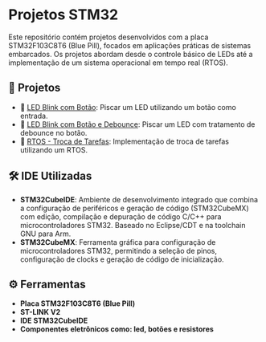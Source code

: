 # Projetos STM32

Este repositório contém projetos desenvolvidos com a placa STM32F103C8T6 (Blue Pill), focados em aplicações práticas de sistemas embarcados. Os projetos abordam desde o controle básico de LEDs até a implementação de um sistema operacional em tempo real (RTOS).

## 📂 Projetos

- 🔘 [LED Blink com Botão](https://github.com/ArthurBarbozaa/Projetos-STM32/tree/master/LED_BLINK_BUTTON): Piscar um LED utilizando um botão como entrada.
- 🔘 [LED Blink com Botão e Debounce](https://github.com/ArthurBarbozaa/Projetos-STM32/tree/master/LED_BLINK_BUTTON-DEBOUNCE): Piscar um LED com tratamento de debounce no botão.
- 🔄 [RTOS - Troca de Tarefas](https://github.com/ArthurBarbozaa/Projetos-STM32/tree/master/RTOS-TASK-SWITCH): Implementação de troca de tarefas utilizando um RTOS.

## 🛠️ IDE Utilizadas

- **STM32CubeIDE**: Ambiente de desenvolvimento integrado que combina a configuração de periféricos e geração de código (STM32CubeMX) com edição, compilação e depuração de código C/C++ para microcontroladores STM32. Baseado no Eclipse/CDT e na toolchain GNU para Arm. 
- **STM32CubeMX**: Ferramenta gráfica para configuração de microcontroladores STM32, permitindo a seleção de pinos, configuração de clocks e geração de código de inicialização. 

## ⚙️ Ferramentas

- **Placa STM32F103C8T6 (Blue Pill)**
- **ST-LINK V2** 
- **IDE STM32CubeIDE** 
- **Componentes eletrônicos como: led, botões e resistores** 

